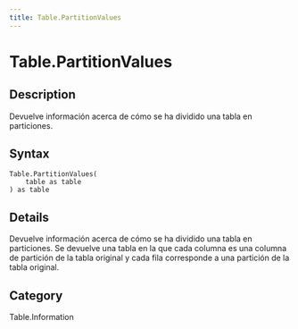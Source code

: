 ```yaml
---
title: Table.PartitionValues
---
```


# Table.PartitionValues


## Description

Devuelve información acerca de cómo se ha dividido una tabla en particiones.


## Syntax

```powerquery
Table.PartitionValues(
    table as table
) as table
```


## Details

Devuelve información acerca de cómo se ha dividido una tabla en particiones.  Se devuelve una tabla en la que cada columna es una columna de partición de la tabla original y cada fila corresponde a una partición de la tabla original.



## Category
Table.Information
